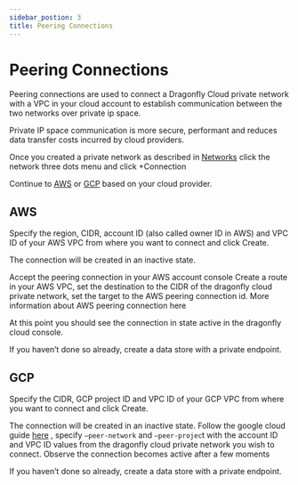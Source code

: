 ```yaml
---
sidebar_postion: 3
title: Peering Connections
--- 
```




# Peering Connections

Peering connections are used  to connect a Dragonfly Cloud private network with a VPC in your cloud account to establish communication between the two networks over private ip space.

Private IP space communication is more secure, performant and reduces data transfer costs incurred by cloud providers.


Once you created a private network as described in [Networks](./networks) click the network three dots menu and click +Connection 


Continue to [AWS](#aws) or [GCP](#gcp) based on your cloud provider.


## AWS
Specify the region, CIDR, account ID (also called owner ID in AWS) and VPC ID of your AWS VPC from where you want to connect and click Create.

The connection will be created in an inactive state.

Accept the peering connection in your AWS account console 
Create a route in your AWS VPC, set the destination to the CIDR of the dragonfly cloud private network, set the target to the AWS peering connection id.
More information about AWS peering connection here 

At this point you should see the connection in state active in the dragonfly cloud console.

If you haven’t done so already, create a data store with a private endpoint.


##  GCP
Specify the CIDR, GCP project ID and VPC ID of your GCP VPC from where you want to connect and click Create.

The connection will be created in an inactive state. Follow the google cloud guide <a href="https://cloud.google.com/sdk/gcloud/reference/compute/networks/peerings/create">here</a> , specify `–peer-network` and `–peer-projec`t with the account ID and VPC ID values from the dragonfly cloud private network you wish to connect. Observe the connection becomes active after a few moments      

If you haven’t done so already, create a data store with a private endpoint.


